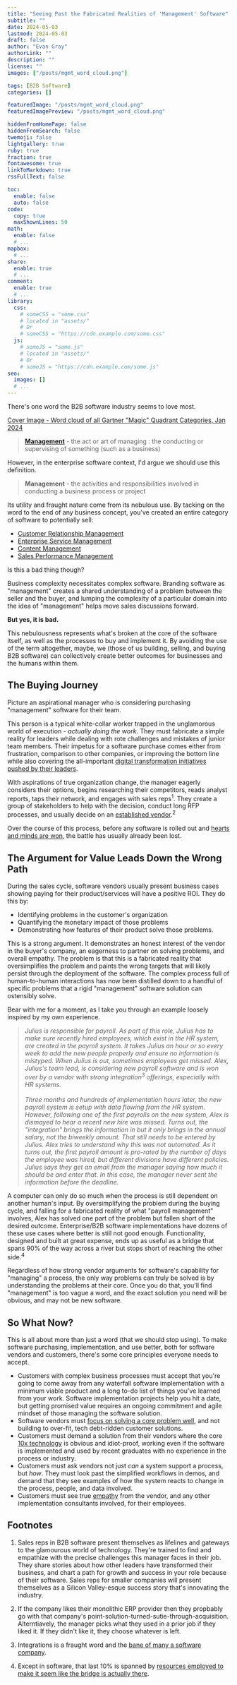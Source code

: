 ```yaml
---
title: "Seeing Past the Fabricated Realities of 'Management' Software"
subtitle: ""
date: 2024-05-03
lastmod: 2024-05-03
draft: false
author: "Evan Gray"
authorLink: ""
description: ""
license: ""
images: ["/posts/mgmt_word_cloud.png"]

tags: [B2B Software]
categories: []

featuredImage: "/posts/mgmt_word_cloud.png"
featuredImagePreview: "/posts/mgmt_word_cloud.png"

hiddenFromHomePage: false
hiddenFromSearch: false
twemoji: false
lightgallery: true
ruby: true
fraction: true
fontawesome: true
linkToMarkdown: true
rssFullText: false

toc:
  enable: false
  auto: false
code:
  copy: true
  maxShownLines: 50
math:
  enable: false
  # ...
mapbox:
  # ...
share:
  enable: true
  # ...
comment:
  enable: true
  # ...
library:
  css:
    # someCSS = "some.css"
    # located in "assets/"
    # Or
    # someCSS = "https://cdn.example.com/some.css"
  js:
    # someJS = "some.js"
    # located in "assets/"
    # Or
    # someJS = "https://cdn.example.com/some.js"
seo:
  images: []
  # ...
---
```

There's one word the B2B software industry seems to love most.

<!--more-->

[Cover Image - Word cloud of all Gartner "Magic" Quadrant Categories, Jan 2024](https://www.gartner.com/en/research/magic-quadrant)



> **[Management](https://www.merriam-webster.com/dictionary/management)** -  the act or art of managing : the conducting or supervising of something (such as a business)

However, in the enterprise software context, I'd argue we should use this definition.

> **Management** - the activities and responsibilities involved in conducting a business process or project

Its utility and fraught nature come from its nebulous use. By tacking on the word to the end of any business concept, you've created an entire category of software to potentially sell:
- [Customer Relationship Management](https://www.salesforce.com/crm/what-is-crm/)
- [Enterprise Service Management](https://www.atlassian.com/forrester/wave-enterprise-service-management)
- [Content Management](https://www.forrester.com/blogs/announcing-the-cms-wave-q3-2023/)
- [Sales Performance Management](https://www.xactlycorp.com/blog/what-is-sales-performance-management)

Is this a bad thing though?

Business complexity necessitates complex software. Branding software as "management" creates a shared understanding of a problem between the seller and the buyer, and lumping the complexity of a particular domain into the idea of "management" helps move sales discussions forward.

**But yes, it is bad.**

This nebulousness represents what's broken at the core of the software itself, as well as the processes to buy and implement it. By avoiding the use of the term altogether, maybe, we (those of us building, selling, and buying B2B software) can collectively create better outcomes for businesses and the humans within them.


## The Buying Journey

Picture an aspirational manager who is considering purchasing "management" software for their team.

This person is a typical white-collar worker trapped in the unglamorous world of execution - *actually doing the work*. They must fabricate a simple reality for leaders while dealing with rote challenges and mistakes of junior team members. Their impetus for a software purchase comes either from frustration, comparison to other companies, or improving the bottom line while also covering the all-important [digital transformation initiatives pushed by their leaders](https://www.mckinsey.com/featured-insights/mckinsey-explainers/what-is-digital-transformation). 

With aspirations of true organization change, the manager eagerly considers their options, begins researching their competitors, reads analyst reports, taps their network, and engages with sales reps<sup>1</sup>. They create a group of stakeholders to help with the decision, conduct long RFP processes, and usually decide on an [established vendor](https://www.forbes.com/sites/duenablomstrom1/2018/11/30/nobody-gets-fired-for-buying-ibm-but-they-should/?sh=6b7e7e1248fc).<sup>2</sup>

Over the course of this process, before any software is rolled out and [hearts and minds are won](https://www.ey.com/en_us/workforce/how-technology-can-engage-hearts-and-minds-to-drive-business-transformation), the battle has usually already been lost. 

## The Argument for Value Leads Down the Wrong Path

During the sales cycle, software vendors usually present business cases showing paying for their product/services will have a positive ROI. They do this by: 
- Identifying problems in the customer's organization
- Quantifying the monetary impact of those problems
- Demonstrating how features of their product solve those problems.

This is a strong argument. It demonstrates an honest interest of the vendor in the buyer's company, an eagerness to partner on solving problems, and overall empathy. The problem is that this is a fabricated reality that oversimplifies the problem and paints the wrong targets that will likely persist through the deployment of the software. The complex process full of human-to-human interactions has now been distilled down to a handful of specific problems that a rigid "management" software solution can ostensibly solve.

Bear with me for a moment, as I take you through an example loosely inspired by my own experience.

> *Julius is responsible for payroll. As part of this role, Julius has to make sure recently hired employees, which exist in the HR system, are created in the payroll system. It takes Julius an hour or so every week to add the new people properly and ensure no information is mistyped. When Julius is out, sometimes employees get missed. Alex, Julius's team lead, is considering new payroll software and is won over by a vendor with strong integration<sup>3</sup> offerings, especially with HR systems.*
<br><br>*Three months and hundreds of implementation hours later, the new payroll system is setup with data flowing from the HR system. However, following one of the first payrolls on the new system, Alex is dismayed to hear a recent new hire was missed. Turns out, the "integration" brings the information in but it only brings in the annual salary, not the biweekly amount. That still needs to be entered by Julius. Alex tries to understand why this was not automated. As it turns out, the first payroll amount is pro-rated by the number of days the employee was hired, but different divisions have different policies. Julius says they get an email from the manager saying how much it should be and enter that. In this case, the manager never sent the information before the deadline.*

A computer can only do so much when the process is still dependent on another human's input. By oversimplifying the problem during the buying cycle, and falling for a fabricated reality of what "payroll management" involves, Alex has solved one part of the problem but fallen short of the desired outcome. Enterprise/B2B software implementations have dozens of these use cases where better is still not good enough. Functionality, designed and built at great expense, ends up as useful as a bridge that spans 90% of the way across a river but stops short of reaching the other side.<sup>4</sup>

Regardless of how strong vendor arguments for software's capability for "managing" a process, the only way problems can truly be solved is by understanding the problems at their core. Once you do that, you'll find "management" is too vague a word, and the exact solution you need will be obvious, and may not be new software.

## So What Now?

This is all about more than just a word (that we should stop using). To make software purchasing, implementation, and use better, both for software vendors and customers, there's some core principles everyone needs to accept.

- Customers with complex business processes must accept that you're going to come away from any waterfall software implementation with a minimum viable product and a long to-do list of things you've learned from your work. Software implementation projects help you hit a date, but getting promised value requires an ongoing commitment and agile mindset of those managing the software solution.
- Software vendors must [focus on solving a core problem well](https://www.opinionx.co/blog/b2b-customer-problems), and not building to over-fit, tech debt-ridden customer solutions.
- Customers must demand a solution from their vendors where the core [10x technology](https://www.forbes.com/sites/gregsatell/2014/10/03/peter-thiels-4-rules-for-creating-a-great-business/?sh=649b0e7d54df) is obvious and idiot-proof, working even if the software is implemented and used by recent graduates with no experience in the process or industry.
- Customers must ask vendors not just *can* a system support a process, but *how*. They must look past the simplified workflows in demos, and demand that they see examples of how the system reacts to change in the process, people, and data involved.
- Customers must see true [empathy](https://bearmetal.eu/theden/do-you-know-the-biggest-reason-why-enterprise-software-sucks/) from the vendor, and any other implementation consultants involved, for their employees.


## Footnotes
1. Sales reps in B2B software present themselves as lifelines and gateways to the glamourous world of technology. They're trained to find and empathize with the precise challenges this manager faces in their job. They share stories about how other leaders have transformed their business, and chart a path for growth and success in your role because of their software. Sales reps for smaller companies will present themselves as a Silicon Valley-esque success story that's innovating the industry.

2. If the company likes their monolithic ERP provider then they propbably go with that company's point-solution-turned-sutie-through-acquisition. Alterntiavely, the manager picks what they used in a prior job if they liked it. If they didn't like it, they choose whatever is left.

3. Integrations is a fraught word and the [bane of many a software company](https://dianahsieh.substack.com/p/developing-a-reasonable-product-strategy).

4. Except in software, that last 10% is spanned by [resources employed to make it seem like the bridge is actually there](https://en.wikipedia.org/wiki/Bullshit_Jobs).